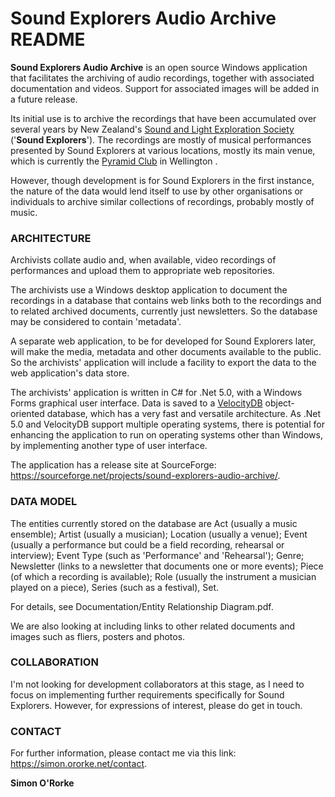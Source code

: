 # Sound Explorers Audio Archive README

**Sound Explorers Audio Archive** is an open source Windows application that facilitates the archiving of audio recordings, together with associated documentation and videos.  Support for associated images will be added in a future release.

Its initial use is to archive the recordings that have been accumulated over several years by New Zealand's [Sound and Light Exploration Society](http://www.soundexplorers.co.nz/) ('**Sound Explorers**').  The recordings are mostly of musical performances presented by Sound Explorers at various locations, mostly its main venue, which is currently the [Pyramid Club](https://www.pyramidclub.org.nz) in Wellington .

However, though development is for Sound Explorers in the first instance, the nature of the data would lend itself to use by other organisations or individuals to archive similar collections of recordings, probably mostly of music.

### ARCHITECTURE

Archivists collate audio and, when available, video recordings of performances and upload them to appropriate web repositories.

The archivists use a Windows desktop application to document the recordings in a database that contains web links both to the recordings and to related archived documents, currently just newsletters.  So the database may be considered to contain 'metadata'.

A separate web application, to be for developed for Sound Explorers later, will make the media, metadata and other documents available to the public.  So the archivists' application will include a facility to export the data to the web application's data store.

The archivists' application is written in C# for .Net 5.0, with a Windows Forms graphical user interface.  Data is saved to a [VelocityDB](https://velocitydb.com/) object-oriented database, which has a very fast and versatile architecture.  As .Net 5.0 and VelocityDB support multiple operating systems, there is potential for enhancing the application to run on operating systems other than Windows, by implementing another type of user interface.

The application has a release site at SourceForge: https://sourceforge.net/projects/sound-explorers-audio-archive/.

### DATA MODEL

The entities currently stored on the  database are Act (usually a music ensemble); Artist (usually a musician); Location (usually a venue); Event (usually a performance but could be a field recording, rehearsal or interview); Event Type (such as 'Performance' and 'Rehearsal'); Genre;  Newsletter (links to a newsletter that documents one or more events);  Piece (of which a recording is available); Role (usually the instrument a musician played on a piece), Series (such as a festival), Set.

For details, see Documentation/Entity Relationship Diagram.pdf.

We are also looking at including links to other related documents and images such as fliers, posters and photos.

### COLLABORATION

I'm not looking for development collaborators at this stage, as I need to focus on implementing further requirements specifically for Sound Explorers.  However, for expressions of interest, please do get in touch.

### CONTACT

For further information, please contact me via this link: https://simon.ororke.net/contact.

**Simon O'Rorke**